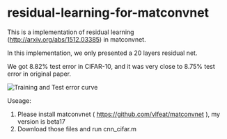# residual-learning-for-matconvnet

This is a implementation of residual learning (http://arxiv.org/abs/1512.03385) in matconvnet.

In this implementation, we only presented a 20 layers residual net.

We got 8.82% test error in CIFAR-10, and it was very close to 8.75% test error in original paper.

![Training and Test error curve](http://imgur.com/xZbQAs1)

Useage:
1. Please install matconvnet ( https://github.com/vlfeat/matconvnet ), my version is beta17
2. Download those files and run cnn_cifar.m 
